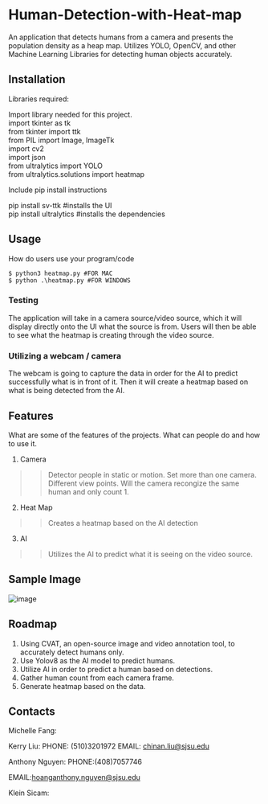 # Human-Detection-with-Heat-map
An application that detects humans from a camera and presents the population density as a heap map.
Utilizes YOLO, OpenCV, and other Machine Learning Libraries for detecting human objects accurately. 

## Installation
Libraries required:

Import library needed for this project. <br />
import tkinter as tk <br />
from tkinter import ttk <br />
from PIL import Image, ImageTk <br />
import cv2 <br />
import json <br />
from ultralytics import YOLO <br />
from ultralytics.solutions import heatmap <br />

Include pip install instructions

pip install sv-ttk #installs the UI <br />
pip install ultralytics #installs the dependencies <br />


## Usage
How do users use your program/code
```
$ python3 heatmap.py #FOR MAC
$ python .\heatmap.py #FOR WINDOWS

```
### Testing

The application will take in a camera source/video source, which it will display directly onto the UI what the source is from. 
Users will then be able to see what the heatmap is creating through the video source.

### Utilizing a webcam / camera

The webcam is going to capture the data in order for the AI to predict successfully what is in front of it. 
Then it will create a heatmap based on what is being detected from the AI.

## Features

What are some of the features of the projects. What can people do and how to use it. 
1. Camera
>  > Detector people in static or motion.
>  > Set more than one camera. Different view points. Will the camera recongize the same human and only count 1.
2. Heat Map
>  > Creates a heatmap based on the AI detection
3. AI
>  > Utilizes the AI to predict what it is seeing on the video source.

## Sample Image
![image](https://github.com/kerrycliu/Human-Detection-with-Heat-map/assets/93110676/1d287e7f-d2a5-47c3-969f-f544c534b32e)

## Roadmap
1. Using CVAT, an open-source image and video annotation tool, to accurately detect humans only.
2. Use Yolov8 as the AI model to predict humans. 
3. Utilize AI in order to predict a human based on detections.
4. Gather human count from each camera frame.
5. Generate heatmap based on the data. 

## Contacts
Michelle Fang:

Kerry Liu:
PHONE: (510)3201972
EMAIL: chinan.liu@sjsu.edu

Anthony Nguyen: 
PHONE:(408)7057746

EMAIL:hoanganthony.nguyen@sjsu.edu

Klein Sicam:
